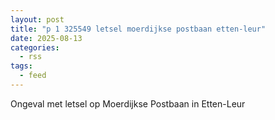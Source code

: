```yaml
---
layout: post
title: "p 1 325549 letsel moerdijkse postbaan etten-leur"
date: 2025-08-13
categories: 
  - rss
tags: 
  - feed
---
```


Ongeval met letsel op Moerdijkse Postbaan in Etten-Leur
